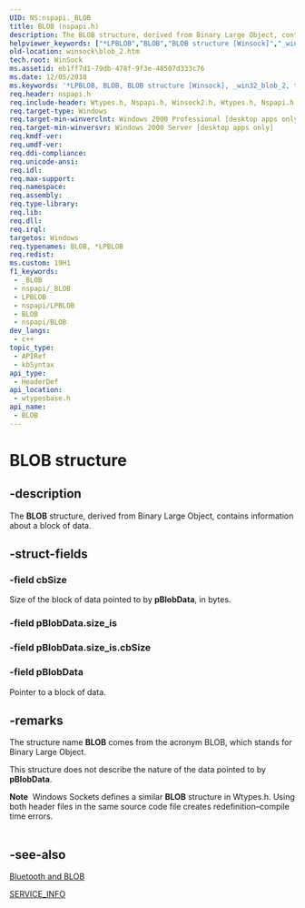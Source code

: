 ```yaml
---
UID: NS:nspapi._BLOB
title: BLOB (nspapi.h)
description: The BLOB structure, derived from Binary Large Object, contains information about a block of data.
helpviewer_keywords: ["*LPBLOB","BLOB","BLOB structure [Winsock]","_win32_blob_2","tagBLOB","winsock.blob_2","wtypesbase/BLOB"]
old-location: winsock\blob_2.htm
tech.root: WinSock
ms.assetid: eb1ff7d1-79db-478f-9f3e-48507d333c76
ms.date: 12/05/2018
ms.keywords: '*LPBLOB, BLOB, BLOB structure [Winsock], _win32_blob_2, tagBLOB, winsock.blob_2, wtypesbase/BLOB'
req.header: nspapi.h
req.include-header: Wtypes.h, Nspapi.h, Winsock2.h, Wtypes.h, Nspapi.h, Winsock2.h
req.target-type: Windows
req.target-min-winverclnt: Windows 2000 Professional [desktop apps only]
req.target-min-winversvr: Windows 2000 Server [desktop apps only]
req.kmdf-ver: 
req.umdf-ver: 
req.ddi-compliance: 
req.unicode-ansi: 
req.idl: 
req.max-support: 
req.namespace: 
req.assembly: 
req.type-library: 
req.lib: 
req.dll: 
req.irql: 
targetos: Windows
req.typenames: BLOB, *LPBLOB
req.redist: 
ms.custom: 19H1
f1_keywords:
 - _BLOB
 - nspapi/_BLOB
 - LPBLOB
 - nspapi/LPBLOB
 - BLOB
 - nspapi/BLOB
dev_langs:
 - c++
topic_type:
 - APIRef
 - kbSyntax
api_type:
 - HeaderDef
api_location:
 - wtypesbase.h
api_name:
 - BLOB
---
```


# BLOB structure


## -description

The 
<b>BLOB</b> structure, derived from Binary Large Object, contains information about a block of data.

## -struct-fields

### -field cbSize

Size of the block of data pointed to by <b>pBlobData</b>, in bytes.

### -field pBlobData.size_is

### -field pBlobData.size_is.cbSize

### -field pBlobData

Pointer to a block of data.

## -remarks

The structure name 
<b>BLOB</b> comes from the acronym BLOB, which stands for Binary Large Object.

This structure does not describe the nature of the data pointed to by <b>pBlobData</b>.

<div class="alert"><b>Note</b>  Windows Sockets defines a similar 
<b>BLOB</b> structure in Wtypes.h. Using both header files in the same source code file creates redefinition–compile time errors.</div>
<div> </div>

## -see-also

<a href="https://docs.microsoft.com/windows/desktop/Bluetooth/bluetooth-and-blob">Bluetooth and BLOB</a>



<a href="https://docs.microsoft.com/windows/desktop/api/nspapi/ns-nspapi-service_infoa">SERVICE_INFO</a>

